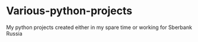 # Various-python-projects
My python projects created either in my spare time or working for Sberbank Russia
